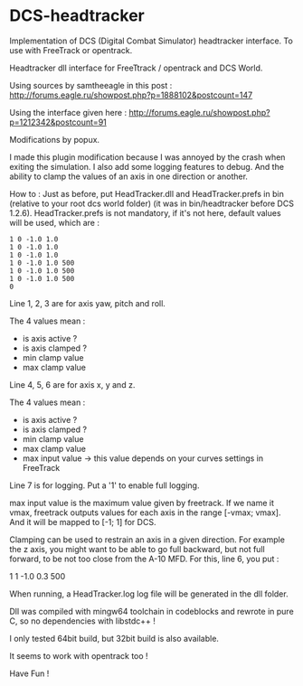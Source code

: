 DCS-headtracker
===============

Implementation of DCS (Digital Combat Simulator) headtracker interface. To use with FreeTrack or opentrack.

Headtracker dll interface for FreeTtrack / opentrack and DCS World.

Using sources by samtheeagle in this post : http://forums.eagle.ru/showpost.php?p=1888102&postcount=147

Using the interface given here : http://forums.eagle.ru/showpost.php?p=1212342&postcount=91

Modifications by popux.

I made this plugin modification because I was annoyed by the crash when exiting the simulation. I also add some logging features to debug. And the ability to clamp the values of an axis in one direction or another.

How to :
Just as before, put HeadTracker.dll and HeadTracker.prefs in bin (relative to your root dcs world folder) (it was in bin/headtracker before DCS 1.2.6).
HeadTracker.prefs is not mandatory, if it's not here, default values will be used, which are :

```
1 0 -1.0 1.0
1 0 -1.0 1.0
1 0 -1.0 1.0
1 0 -1.0 1.0 500
1 0 -1.0 1.0 500
1 0 -1.0 1.0 500
0
```

Line 1, 2, 3 are for axis yaw, pitch and roll.

The 4 values mean :

* is axis active ?
* is axis clamped ?
* min clamp value
* max clamp value

Line 4, 5, 6 are for axis x, y and z.

The 4 values mean :

* is axis active ?
* is axis clamped ?
* min clamp value
* max clamp value
* max input value -> this value depends on your curves settings in FreeTrack

Line 7 is for logging. Put a '1' to enable full logging.

max input value is the maximum value given by freetrack. If we name it vmax, freetrack outputs values for each axis in the range [-vmax; vmax]. And it will be mapped to [-1; 1] for DCS.

Clamping can be used to restrain an axis in a given direction. For example the z axis, you might want to be able to go full backward, but not full forward, to be not too close from the A-10 MFD.
For this, line 6, you put :

1 1 -1.0 0.3 500

When running, a HeadTracker.log log file will be generated in the dll folder.

Dll was compiled with mingw64 toolchain in codeblocks and rewrote in pure C, so no dependencies with libstdc++ !

I only tested 64bit build, but 32bit build is also available.

It seems to work with opentrack too !

Have Fun !
